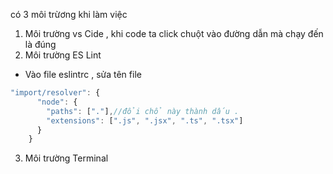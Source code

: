 có 3 môi trừơng khi làm việc

1. Môi trường vs Cide , khi code ta click chuột vào đường dẫn mà chạy đến là đúng
2. Môi trường ES Lint

- Vào file eslintrc , sửa tên file

```ts
"import/resolver": {
      "node": {
        "paths": ["."],//đổi chổ này thành dấu .
        "extensions": [".js", ".jsx", ".ts", ".tsx"]
      }
    }
```

3. Môi trường Terminal
